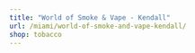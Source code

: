```yaml
---
title: "World of Smoke & Vape - Kendall"
url: /miami/world-of-smoke-and-vape-kendall/
shop: tobacco
---
```

